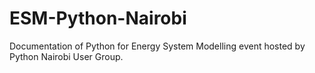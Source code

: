 # ESM-Python-Nairobi
Documentation of Python for Energy System Modelling event hosted by Python Nairobi User Group.
